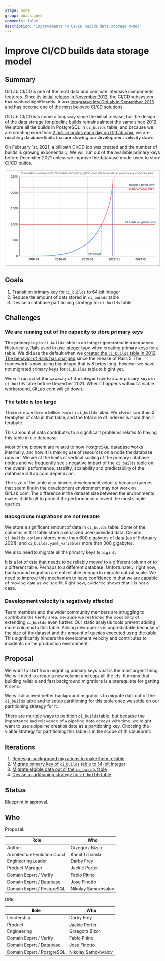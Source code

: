 ```yaml
---
stage: none
group: unassigned
comments: false
description: 'Improvements to CI/CD builds data storage model'
---
```


# Improve CI/CD builds data storage model

## Summary

GitLab CI/CD is one of the most data and compute intensive components features.
Since its [initial release in November 2012](https://about.gitlab.com/blog/2012/11/13/continuous-integration-server-from-gitlab/),
the CI/CD subsystem has evolved significantly. It was [integrated into GitLab in September 2015](https://about.gitlab.com/releases/2015/09/22/gitlab-8-0-released/)
and has become [one of the most beloved CI/CD solutions](https://about.gitlab.com/blog/2017/09/27/gitlab-leader-continuous-integration-forrester-wave/).

GitLab CI/CD has come a long way since the initial release, but the design of
the data storage for pipeline builds remains almost the same since 2012. We
store all the builds in PostgreSQL in `ci_builds` table, and because we are
creating more than [2 million builds each day on GitLab.com](https://docs.google.com/spreadsheets/d/17ZdTWQMnTHWbyERlvj1GA7qhw_uIfCoI5Zfrrsh95zU),
we are reaching database limits that are slowing our development velocity down.

On February 1st, 2021, a billionth CI/CD job was created and the number of
builds is growing exponentially. We will run out of the available primary keys
before December 2021 unless we improve the database model used to store CI/CD
builds.

![ci_builds cumulative with forecast](ci_builds_cumulative_forecast.png)

## Goals

1. Transition primary key for `ci_builds` to 64-bit integer
1. Reduce the amount of data stored in `ci_builds` table
1. Devise a database partitioning strategy for `ci_builds` table

## Challenges

### We are running out of the capacity to store primary keys

The primary key in `ci_builds` table is an integer generated in a sequence.
Historically, Rails used to use [integer](https://www.postgresql.org/docs/9.1/datatype-numeric.html)
type when creating primary keys for a table. We did use the default when we
[created the `ci_builds` table in 2012](https://gitlab.com/gitlab-org/gitlab/-/blob/046b28312704f3131e72dcd2dbdacc5264d4aa62/db/ci/migrate/20121004165038_create_builds.rb).
[The behavior of Rails has changed](https://github.com/rails/rails/pull/26266)
since the release of Rails 5. The framework is now using bigint type that is 8
bytes long, however we have not migrated primary keys for `ci_builds` table to
bigint yet.

We will run out of the capacity of the integer type to store primary keys in
`ci_builds` table before December 2021. When it happens without a viable
workaround, GitLab.com will go down.

### The table is too large

There is more than a billion rows in `ci_builds` table. We store more than 2
terabytes of data in that table, and the total size of indexes is more than 1
terabyte.

This amount of data contributes to a significant problems related to having
this table in our database.

Most of the problem are related to how PostgreSQL database works internally,
and how it is making use of resources on a node the database runs on. We are at
the limits of vertical scaling of the primary database nodes and we frequently
see a negative impact of the `ci_builds` table on the overall performance,
stability, scalability and predictability of the database GitLab.com depends
on.

The size of the table also hinders development velocity because queries that
seem fine in the development environment may not work on GitLab.com. The
difference in the dataset size between the environments makes it difficult to
predict the performance of event the most simple queries.

### Background migrations are not reliable

We store a significant amount of data in `ci_builds` table. Some of the columns
in that table store a serialized user-provided data. Column `ci_builds.options`
stores more than 600 gigabytes of data (as of February 2021), and
`ci_builds.yaml_variables` more than 300 gigabytes.

We also need to migrate all the primary keys to `bigint`.

It is a lot of data that needs to be reliably moved to a different column or to
a different table. Perhaps to a different database. Unfortunately, right now,
background migration are not reliable enough to migrate data at scale. We need
to improve this mechanism to have confidence in that we are capable of moving
data as we see fit. Right now, evidence shows that it is not a case.

### Development velocity is negatively affected

Team members and the wider community members are struggling to contribute the
Verify area, because we restricted the possibility of extending `ci_builds`
even further. Our static analysis tools prevent adding more columns to this
table. Adding new queries is unpredictable because of the size of the dataset
and the amount of queries executed using the table. This significantly hinders
the development velocity and contributes to incidents on the production
environment.

## Proposal

We want to start from migrating primary keys what is the most urgent thing. We
will need to create a new column and copy all the ids. It means that building
reliable and fast background migrations is a prerequisite for getting it done.

We will also need better background migrations to migrate data out of the
`ci_builds` table and to setup partitioning for this table once we settle on
our partitioning strategy for it.

There are multiple ways to partition `ci_builds` table, but because the
importance and relevance of a pipeline data decays with time, we might want to
use a pipeline creation date as a partitioning key. Choosing the viable
strategy for partitioning this table is in the scope of this blueprint.

## Iterations

1. [Redesign background migrations to make them reliable](https://gitlab.com/groups/gitlab-org/-/epics/5415)
1. [Migrate primary key of `ci_builds` table to 64-bit integer](https://gitlab.com/groups/gitlab-org/-/epics/5416)
1. [Migrate eligible data out of the `ci_builds` table](https://gitlab.com/groups/gitlab-org/-/epics/4685)
1. [Devise a partitioning strategy for `ci_builds` table](https://gitlab.com/groups/gitlab-org/-/epics/5417)

## Status

Blueprint in approval.

## Who

Proposal:

<!-- vale gitlab.Spelling = NO -->

| Role                         | Who
|------------------------------|-------------------------|
| Author                       | Grzegorz Bizon          |
| Architecture Evolution Coach | Kamil Trzciński         |
| Engineering Leader           | Darby Frey              |
| Product Manager              | Jackie Porter           |
| Domain Expert / Verify       | Fabio Pitino            |
| Domain Expert / Database     | Jose Finotto            |
| Domain Expert / PostgreSQL   | Nikolay Samokhvalov     |

DRIs:

| Role                         | Who
|------------------------------|------------------------|
| Leadership                   | Darby Frey             |
| Product                      | Jackie Porter          |
| Engineering                  | Grzegorz Bizon         |
| Domain Expert / Verify       | Fabio Pitino           |
| Domain Expert / Database     | Jose Finotto           |
| Domain Expert / PostgreSQL   | Nikolay Samokhvalov    |

<!-- vale gitlab.Spelling = YES -->
